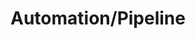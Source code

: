 ---
# An instance of the Featurette widget.
# Documentation: https://wowchemy.com/docs/page-builder/
widget: featurette

# This file represents a page section.
headless: true

# Order that this section appears on the page.
weight: 20

title: Automation/Pipeline
subtitle:

# Showcase personal skills or business features.
# - Add/remove as many `feature` blocks below as you like.
# - For available icons, see: https://wowchemy.com/docs/page-builder/#icons

feature:
- name: Github actions
  icon: github-actions
  icon_pack: custom
  description: ⭐⭐⭐⭐⭐

- name: AWS Codepipeline
  icon: aws/codepipeline
  icon_pack: custom
  description: ⭐⭐⭐⭐

- name: Azure Devops
  icon: azure/azure-devops
  icon_pack: custom
  description: ⭐⭐⭐⭐

- name: Jenkins
  icon: jenkins
  icon_pack: custom
  description: ⭐⭐

- name: Ansible
  icon: ansible
  icon_pack: custom
  description: ⭐⭐
---